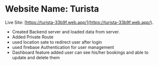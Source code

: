# Website Name: Turista

Live Site: [https://turista-33b9f.web.app/](https://turista-33b9f.web.app/).

* Created Backend server and loaded data from server.
* Added Private Route
* used location sate to redirect user after login
* used firebase Authentication for user management
* Dashboard feature added user can see his/her bookings and able to update and delete them